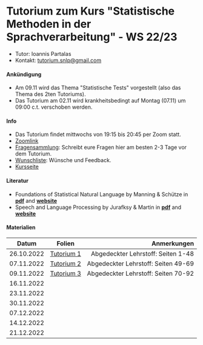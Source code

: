 # Tutorium zum Kurs "Statistische Methoden in der Sprachverarbeitung" - WS 22/23

* Tutor: Ioannis Partalas
* Kontakt: tutorium.snlp@gmail.com

#### Ankündigung
* Am 09.11 wird das Thema "Statistische Tests" vorgestellt (also das Thema des 2ten Tutoriums).
* Das Tutorium am 02.11 wird krankheitsbedingt auf Montag (07.11) um 09:00 c.t. verschoben werden.


#### Info
* Das Tutorium findet mittwochs von 19:15 bis 20:45 per Zoom statt.
* [Zoomlink](https://lmu-munich.zoom.us/j/99655860874?pwd=a0pRL0xRdy9TSlFEQmJhWXlBalJlUT09)
* [Fragensammlung](https://docs.google.com/presentation/d/1PtLH4FiBXF-cIpCbascJX2BPiTPZQwFgXCV53HO0fkI/edit#slide=id.p): Schreibt eure Fragen hier am besten 2-3 Tage vor dem Tutorium. 
* [Wunschliste](https://docs.google.com/document/d/14pKfMMT5BBFiyn2Jm4VLVN-TsLol-65msfauLyGSnak/edit): Wünsche und Feedback.
* [Kursseite](https://www.cis.uni-muenchen.de/~schmid/lehre/StatNLP/)


#### Literatur
* Foundations of Statistical Natural Language by Manning & Schütze 
in
[**pdf**](https://icog-labs.com/wp-content/uploads/2014/07/Christopher_D._Manning_Hinrich_Sch%C3%BCtze_Foundations_Of_Statistical_Natural_Language_Processing.pdf)
and
[**website**](https://nlp.stanford.edu/fsnlp/)
* Speech and Language Processing by Jurafksy & Martin 
in 
[**pdf**](https://web.stanford.edu/~jurafsky/slp3/ed3book.pdf)
and
[**website**](https://web.stanford.edu/~jurafsky/slp3/)





#### Materialien


|    Datum      |    Folien    |    Anmerkungen    |
|---------------|:------------:|------------------:|
| 26.10.2022       | [Tutorium 1](https://drive.google.com/file/d/1twNaT7mLSJ7pOCdGi75mIFqwAFKO8bTB/view?usp=sharing) | Abgedeckter Lehrstoff: Seiten 1-48 |
| 07.11.2022       | [Tutorium 2](https://drive.google.com/file/d/1Q45_LhkITkvL01AxcUVyqoN9oe-o2I1u/view?usp=sharing)       | Abgedeckter Lehrstoff: Seiten 49-69               |
| 09.11.2022       | [Tutorium 3](https://drive.google.com/file/d/1aTkFiE_QvbhLKVnx5ejV9wmT8_nOc6a5/view?usp=sharing)         | Abgedeckter Lehrstoff: Seiten 70-92               |
| 16.11.2022       |          |                |
| 23.11.2022       |          |                |
| 30.11.2022       |          |                |
| 07.12.2022       |          |                |
| 14.12.2022       |          |                |
| 21.12.2022       |          |                |
